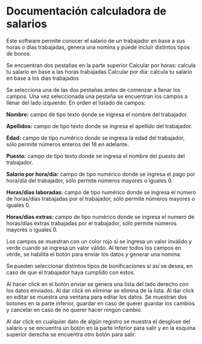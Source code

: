 # Documentación calculadora de salarios
Este software permite conocer el salario de un trabajador en base a sus horas o días trabajadas, genera una nomina y puede incluir distintos tipos de bonos. 

Se encuentran dos pestañas en la parte superior
Calcular por horas: calcula tu salario en base a las horas trabajadas
Calcular por día: calcula tu salario en base a los días trabajados

Se selecciona una de las dos pestañas antes de comenzar a llenar los campos. Una vez seleccionada una pestaña se encuentran los campos a llenar del lado izquierdo.  En orden el listado de campos:

**Nombre:** campo de tipo texto donde se ingresa el nombre del trabajador.

**Apellidos:** campo de tipo texto donde se ingresa el apellido del trabajador. 

**Edad:** campo de tipo numérico donde se ingresa la edad del trabajador, sólo permite números enteros del 18 en adelante.

**Puesto:** campo de tipo texto donde se ingresa el nombre del puesto del trabajador. 

**Salario por hora/día:** campo de tipo numérico donde se ingresa el pago por hora/día del trabajador, sólo permite números mayores o iguales 0.

**Horas/días laboradas:** campo de tipo numérico donde se ingresa el numero de horas/días trabajadas por el trabajador, sólo permite números mayores o iguales 0.

**Horas/días extras:** campo de tipo numérico donde se ingresa el numero de horas/días extras trabajadas por el trabajador, sólo permite números mayores o iguales 0.


Los campos se muestran con un color rojo si se ingresa un valor inválido y verde cuando se ingresa un valor válido. Al tener todos los campos en verde, se habilita el botón para enviar los datos y generar una nomina. 

Se pueden seleccionar distintos tipos de bonificaciones si así se desea, en caso de que el trabajador haya cumplido con estos. 

Al hacer click en el botón enviar se genera una lista del lado derecho con los datos enviados. Al dar click en eliminar se elimina de la lista. Al dar click en editar se muestra una ventana para editar los datos. Se muestran dos botones en la parte inferior, guardar en caso de querer guardar los cambios y cancelar en caso de no querer hacer ningún cambio.

Al dar click en cualquier dato de algún registro se muestra el desglose del salario y se encuentra un botón en la parte inferior para salir y en la esquina superior derecha se encuentra otro botón para salir.
